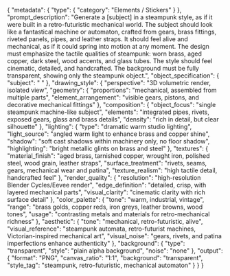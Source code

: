 {
  "metadata": {
    "type": {
      "category": "Elements / Stickers"
    }
  },
  "prompt_description": "Generate a [subject] in a steampunk style, as if it were built in a retro-futuristic mechanical world. The subject should look like a fantastical machine or automaton, crafted from gears, brass fittings, riveted panels, pipes, and leather straps. It should feel alive and mechanical, as if it could spring into motion at any moment. The design must emphasize the tactile qualities of steampunk: worn brass, aged copper, dark steel, wood accents, and glass tubes. The style should feel cinematic, detailed, and handcrafted. The background must be fully transparent, showing only the steampunk object.",
  "object_specification": {
    "subject": " "
  },
  "drawing_style": {
    "perspective": "3D volumetric render, isolated view",
    "geometry": {
      "proportions": "mechanical, assembled from multiple parts",
      "element_arrangement": "visible gears, pistons, and decorative mechanical fittings"
    },
    "composition": {
      "object_focus": "single steampunk machine-like subject",
      "elements": "integrated pipes, rivets, exposed gears, glass and brass details",
      "density": "rich in detail, but clear silhouette"
    },
    "lighting": {
      "type": "dramatic warm studio lighting",
      "light_source": "angled warm light to enhance brass and copper shine",
      "shadow": "soft cast shadows within machinery only, no floor shadow",
      "highlighting": "bright metallic glints on brass and steel"
    },
    "textures": {
      "material_finish": "aged brass, tarnished copper, wrought iron, polished steel, wood grain, leather straps",
      "surface_treatment": "rivets, seams, gears, mechanical wear and patina",
      "texture_realism": "high tactile detail, handcrafted feel"
    },
    "render_quality": {
      "resolution": "high-resolution Blender Cycles/Eevee render",
      "edge_definition": "detailed, crisp, with layered mechanical parts",
      "visual_clarity": "cinematic clarity with rich surface detail"
    },
    "color_palette": {
      "tone": "warm, industrial, vintage",
      "range": "brass golds, copper reds, iron greys, leather browns, wood tones",
      "usage": "contrasting metals and materials for retro-mechanical richness"
    },
    "aesthetic": {
      "tone": "mechanical, retro-futuristic, alive",
      "visual_reference": "steampunk automata, retro-futurist machines, Victorian-inspired mechanical art",
      "visual_noise": "gears, rivets, and patina imperfections enhance authenticity"
    },
    "background": {
      "type": "transparent",
      "style": "plain alpha background",
      "noise": "none"
    },
    "output": {
      "format": "PNG",
      "canvas_ratio": "1:1",
      "background": "transparent",
      "style_tag": "steampunk, retro-futuristic, mechanical automaton"
    }
  }
}
